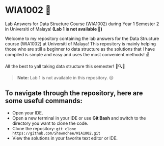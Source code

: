 # WIA1002 📖
Lab Answers for Data Structure Course (WIA1002) during Year 1 Semester 2 in Universiti of Malaya! **(Lab 1 is not available 🙇)**

Welcome to my repository containing the lab answers for the Data Structure course (WIA1002) at Universiti of Malaya! This repository is mainly helping those who are still a beginner to data structure as the solutions that I have compiled is simple and easy and uses the most convenient methods! ✌️

All the best to yall taking data structure this semester! 🚀🔍💡

> **Note:** Lab 1 is not available in this repository. 😢

## To navigate through the repository, here are some useful commands:
- Open your IDE.
- Open a new terminal in your IDE or use **Git Bash** and switch to the directory you want to clone the code.
- Clone the repository: `git clone https://github.com/Shawnchee/WIA1002.git`
- View the solutions in your favorite text editor or IDE.




